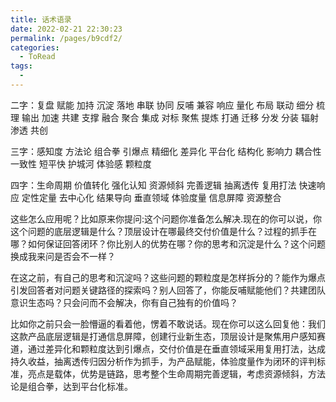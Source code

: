 ```yaml
---
title: 话术语录
date: 2022-02-21 22:30:23
permalink: /pages/b9cdf2/
categories:
  - ToRead
tags:
  - 
---
```

二字：复盘	赋能	加持	沉淀	落地	串联	协同	反哺	兼容	响应	量化	布局	联动	细分	梳理	输出	加速	共建	支撑	融合	聚合	集成	对标	聚焦	提炼	打通	迁移	分发	分装	辐射	渗透	共创

三字：感知度	方法论	组合拳	引爆点	精细化	差异化	平台化	结构化	影响力	耦合性	一致性	短平快	护城河	体验感	颗粒度

四字：生命周期	价值转化	强化认知	资源倾斜	完善逻辑	抽离透传	复用打法	快速响应	定性定量	去中心化	结果导向	垂直领域	体验度量	信息屏障	资源整合

这些怎么应用呢？比如原来你提问:这个问题你准备怎么解决.现在的你可以说，你这个问题的底层逻辑是什么？顶层设计在哪最终交付价值是什么？过程的抓手在哪？如何保证回答闭环？你比别人的优势在哪？你的思考和沉淀是什么？这个问题换成我来问是否会不一样？

在这之前，有自己的思考和沉淀吗？这些问题的颗粒度是怎样拆分的？能作为爆点引发回答者对问题关键路径的探索吗？别人回答了，你能反哺赋能他们？共建团队意识生态吗？只会问而不会解决，你有自己独有的价值吗？

比如你之前只会一脸懵逼的看着他，愣着不敢说话。现在你可以这么回复他：我们这款产品底层逻辑是打通信息屏障，创建行业新生态，顶层设计是聚焦用户感知赛道，通过差异化和颗粒度达到引爆点，交付价值是在垂直领域采用复用打法，达成持久收益，抽离透传归因分析作为抓手，为产品赋能，体验度量作为闭环的评判标准，亮点是载体，优势是链路，思考整个生命周期完善逻辑，考虑资源倾斜，方法论是组合拳，达到平台化标准。

